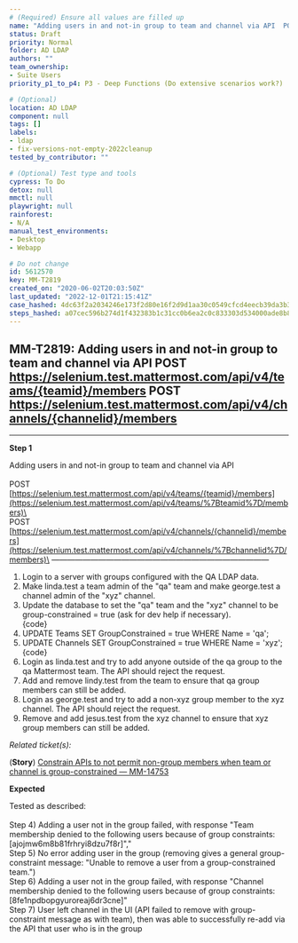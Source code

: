 ```yaml
---
# (Required) Ensure all values are filled up
name: "Adding users in and not-in group to team and channel via API  POST https://selenium.test.mattermost.com/api/v4/teams/{teamid}/members  POST https://selenium.test.mattermost.com/api/v4/channels/{channelid}/members"
status: Draft
priority: Normal
folder: AD LDAP
authors: ""
team_ownership:
- Suite Users
priority_p1_to_p4: P3 - Deep Functions (Do extensive scenarios work?)

# (Optional)
location: AD LDAP
component: null
tags: []
labels:
- ldap
- fix-versions-not-empty-2022cleanup
tested_by_contributor: ""

# (Optional) Test type and tools
cypress: To Do
detox: null
mmctl: null
playwright: null
rainforest:
- N/A
manual_test_environments:
- Desktop
- Webapp

# Do not change
id: 5612570
key: MM-T2819
created_on: "2020-06-02T20:03:50Z"
last_updated: "2022-12-01T21:15:41Z"
case_hashed: 4dc63f2a2034246e173f2d80e16f2d9d1aa30c0549cfcd4eecb39da3b3d7001642d380c8cc7013adb608435d759ffcad
steps_hashed: a07cec596b274d1f432383b1c31cc0b6ea2c0c833303d534000ade8b892343c737c0f5442f1770b54c2e20b56a9330e5
---
```


<!-- (Auto-generated) Based on frontmatter's "key" and "name" -->

## MM-T2819: Adding users in and not-in group to team and channel via API POST https://selenium.test.mattermost.com/api/v4/teams/{teamid}/members POST https://selenium.test.mattermost.com/api/v4/channels/{channelid}/members

---

**Step 1**

Adding users in and not-in group to team and channel via API\
\
POST\
[https://selenium.test.mattermost.com/api/v4/teams/{teamid}/members](https://selenium.test.mattermost.com/api/v4/teams/%7Bteamid%7D/members)\
\
POST\
[https://selenium.test.mattermost.com/api/v4/channels/{channelid}/members](https://selenium.test.mattermost.com/api/v4/channels/%7Bchannelid%7D/members)\
————————————————————————————

1. Login to a server with groups configured with the QA LDAP data.
2. Make linda.test a team admin of the "qa" team and make george.test a channel admin of the "xyz" channel.
3. Update the database to set the "qa" team and the "xyz" channel to be group-constrained = true (ask for dev help if necessary).\
   {code}
4. UPDATE Teams SET GroupConstrained = true WHERE Name = 'qa';
5. UPDATE Channels SET GroupConstrained = true WHERE Name = 'xyz';\
   {code}
6. Login as linda.test and try to add anyone outside of the qa group to the qa Mattermost team. The API should reject the request.
7. Add and remove lindy.test from the team to ensure that qa group members can still be added.
8. Login as george.test and try to add a non-xyz group member to the xyz channel. The API should reject the request.
9. Remove and add jesus.test from the xyz channel to ensure that xyz group members can still be added.

_Related ticket(s):_

(**Story**) [Constrain APIs to not permit non-group members when team or channel is group-constrained — MM-14753](https://mattermost.atlassian.net/browse/MM-14753)

**Expected**

Tested as described:\
\
Step 4) Adding a user not in the group failed, with response "Team membership denied to the following users because of group constraints: \[ajojmw6m8b81frhryi8dzu7f8r]","\
Step 5) No error adding user in the group (removing gives a general group-constraint message: "Unable to remove a user from a group-constrained team.")\
Step 6) Adding a user not in the group failed, with response "Channel membership denied to the following users because of group constraints: \[8fe1npdbopgyuroreaj6dr3cne]"\
Step 7) User left channel in the UI (API failed to remove with group-constraint message as with team), then was able to successfully re-add via the API that user who is in the group

